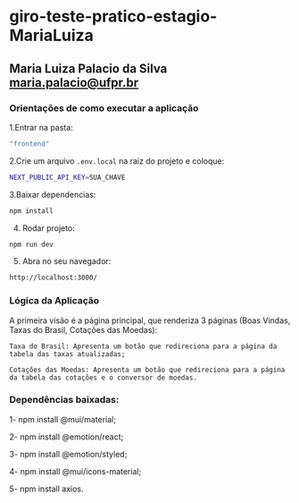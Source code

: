 # giro-teste-pratico-estagio-MariaLuiza

## Maria Luiza Palacio da Silva maria.palacio@ufpr.br

### Orientações de como executar a aplicação

1.Entrar na pasta:
```bash  
"frontend"
```
2.Crie um arquivo `.env.local` na raiz do projeto e coloque:
```bash
NEXT_PUBLIC_API_KEY=SUA_CHAVE
```
3.Baixar dependencias:
```bash 
npm install
```
4. Rodar projeto: 
```bash 
npm run dev
```
5. Abra no seu navegador:
```bash 
http://localhost:3000/
```

### Lógica da Aplicação
<medium>
    A primeira visão é a página principal, que renderiza 3 páginas (Boas Vindas, Taxas do Brasil, Cotações das Moedas):

    Taxa do Brasil: Apresenta um botão que redireciona para a página da tabela das taxas atualizadas;

    Cotações das Moedas: Apresenta um botão que redireciona para a página da tabela das cotações e o conversor de moedas.
</medium>


### Dependências baixadas:

1- npm install @mui/material;

2- npm install @emotion/react;

3- npm install @emotion/styled;

4- npm install @mui/icons-material;

5- npm install axios.
